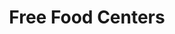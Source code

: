 ---
pid: WS33
title: Free Food Centers
location_transcription: inner city
zipcode: '19147'
outside_phl: 
neighborhood: Queen Village,Bella Vista,Pennsport,Italian Market
age: '45'
age_range: 40-49
instagram: 
image_file_name: WS_33.jpg
proposal_transcription: |-
  Does health compete with capitolism?
  Free Healthy Food
  Smoothies, Fruit/ veggie, Frozen spinach, pineapple, carrot, broccoli, apple, kiwi, strawberries, green peppers, protein powder, Blended
  Free food. Cooked served.
topic: Food,Health
topic_summary: 0, 0
type: Building,Community Resource Center
keywords_other: 
credit: Jonah Schlachterman
image_labels: 
twitter: 
facebook: 
permalink: "/monuments/ws33/"
layout: item-page
---